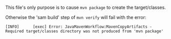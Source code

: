 This file's only purpose is to cause `mvn package` to create the target/classes.

Otherwise the 'sam build' step of `mvn verify` will fail with the error:

```text
[INFO]      [exec] Error: JavaMavenWorkflow:MavenCopyArtifacts - Required target/classes directory was not produced from 'mvn package'
```
